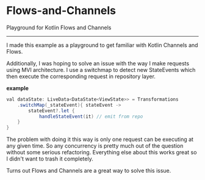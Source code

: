 # Flows-and-Channels
Playground for Kotlin Flows and Channels

--------------------------

I made this example as a playground to get familiar with Kotlin Channels and Flows.

Additionally, I was hoping to solve an issue with the way I make requests using MVI architecture. I use a switchmap to detect new StateEvents which then execute the corresponding request in repository layer.

**example**
```java
val dataState: LiveData<DataState<ViewState>> = Transformations
    .switchMap(_stateEvent){ stateEvent ->
        stateEvent?.let {
            handleStateEvent(it) // emit from repo
    }
}
```
The problem with doing it this way is only one request can be executing at any given time. So any concurrency is pretty much out of the question without some serious refactoring. Everything else about this works great so I didn't want to trash it completely.

Turns out Flows and Channels are a great way to solve this issue.
